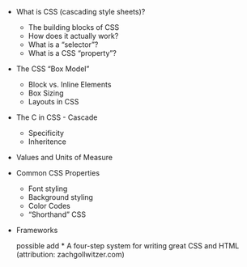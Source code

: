 * What is CSS (cascading style sheets)?
  * The building blocks of CSS
  * How does it actually work?
  * What is a “selector”?
  * What is a CSS “property”?
* The CSS “Box Model”
  * Block vs. Inline Elements
  * Box Sizing
  * Layouts in CSS
* The C in CSS - Cascade
  * Specificity
  * Inheritence
* Values and Units of Measure
* Common CSS Properties
  * Font styling
  * Background styling
  * Color Codes
  * “Shorthand” CSS
* Frameworks
  
  
  possible add * A four-step system for writing great CSS and HTML (attribution: zachgollwitzer.com)

